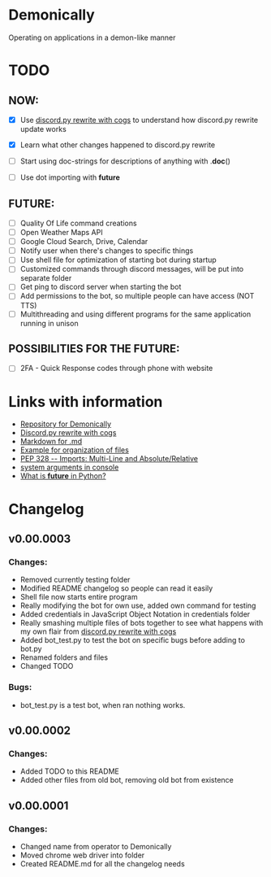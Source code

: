 # Demonically
Operating on applications in a demon-like manner


# TODO

## NOW:
- [x] Use [discord.py rewrite with cogs](!https://gist.github.com/EvieePy/d78c061a4798ae81be9825468fe146be) to understand how discord.py rewrite update works
- [x] Learn what other changes happened to discord.py rewrite
- [ ] Start using doc-strings for descriptions of anything with .__doc__()
- [ ] Use dot importing with __future__


## FUTURE:
- [ ] Quality Of Life command creations
- [ ] Open Weather Maps API
- [ ] Google Cloud Search, Drive, Calendar
- [ ] Notify user when there's changes to specific things
- [ ] Use shell file for optimization of starting bot during startup
- [ ] Customized commands through discord messages, will be put into separate folder
- [ ] Get ping to discord server when starting the bot
- [ ] Add permissions to the bot, so multiple people can have access (NOT TTS)
- [ ] Multithreading and using different programs for the same application running in unison

## POSSIBILITIES FOR THE FUTURE:
- [ ] 2FA - Quick Response codes through phone with website


# Links with information
* [Repository for Demonically](https://github.com/Xithrius/Demonically)
* [Discord.py rewrite with cogs](https://gist.github.com/EvieePy/d78c061a4798ae81be9825468fe146be)
* [Markdown for .md](https://guides.github.com/features/mastering-markdown/)
* [Example for organization of files](https://github.com/atom/atom)
* [PEP 328 -- Imports: Multi-Line and Absolute/Relative](https://www.python.org/dev/peps/pep-0328/)
* [system arguments in console](https://stackoverflow.com/questions/4117530/sys-argv1-meaning-in-script)
* [What is __future__ in Python?](https://stackoverflow.com/questions/7075082/what-is-future-in-python-used-for-and-how-when-to-use-it-and-how-it-works)



# Changelog

## v0.00.0003
### Changes:
* Removed currently testing folder
* Modified README changelog so people can read it easily
* Shell file now starts entire program
* Really modifying the bot for own use, added own command for testing
* Added credentials in JavaScript Object Notation in credentials folder
* Really smashing multiple files of bots together to see what happens with my own flair from [discord.py rewrite with cogs](https://gist.github.com/EvieePy/d78c061a4798ae81be9825468fe146be)
* Added bot_test.py to test the bot on specific bugs before adding to bot.py
* Renamed folders and files
* Changed TODO
### Bugs:
* bot_test.py is a test bot, when ran nothing works.

## v0.00.0002
### Changes:
* Added TODO to this README
* Added other files from old bot, removing old bot from existence

## v0.00.0001
### Changes:
* Changed name from operator to Demonically
* Moved chrome web driver into folder
* Created README.md for all the changelog needs
